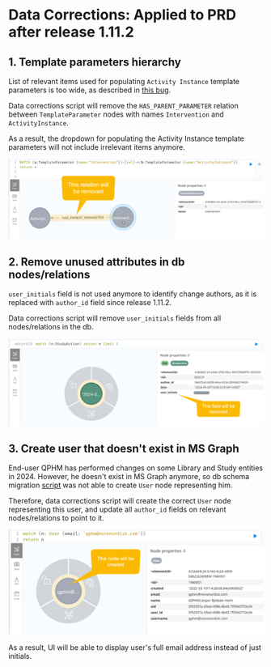 # Data Corrections: Applied to PRD after release 1.11.2

## 1. Template parameters hierarchy
List of relevant items used for populating `Activity Instance` template parameters is too wide, as described in [this bug](https://dev.azure.com/orgremoved/Digital%20Data%20Streams%20ART/_workitems/edit/2621134).

Data corrections script will remove the `HAS_PARENT_PARAMETER` relation between `TemplateParameter` nodes with names `Intervention` and `ActivityInstance`. 

As a result, the dropdown for populating the Activity Instance template parameters will not include irrelevant items anymore. 

![Remove the `HAS_PARENT_PARAMETER` relation between `TemplateParameter` nodes with names `Intervention` and `ActivityInstance`](images/1.11/1.png)

## 2. Remove unused attributes in db nodes/relations
`user_initials` field is not used anymore to identify change authors, as it is replaced with `author_id` field since release 1.11.2.

Data corrections script will remove `user_initials` fields from all nodes/relations in the db. 

![Remove user_initials](images/1.11/2.png)


## 3. Create user that doesn't exist in MS Graph
End-user QPHM has performed changes on some Library and Study entities in 2024. However, he doesn't exist in MS Graph anymore, so db schema migration [script](https://orgremoved.visualstudio.com/Clinical-MDR/_git/db-schema-migration?path=/migrations/migration_010.py) was not able to create `User` node representing him.

Therefore, data corrections script will create the correct `User` node representing this user, 
and update all `author_id` fields on relevant nodes/relations to point to it.

![New User node](images/1.11/3.png)

As a result, UI will be able to display user's full email address instead of just initials.


